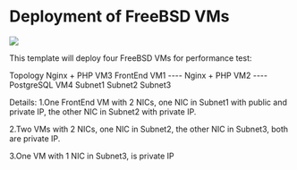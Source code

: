 # Deployment of FreeBSD VMs

<a href="https://portal.azure.com/#create/Microsoft.Template/uri/https%3A%2F%2Fraw.githubusercontent.com%2Fleifei87%2Fazure-quickstart-templates%2Fmaster%2Fvms-freebsd-perf%2Fazuredeploy.json" target="_blank">
    <img src="http://azuredeploy.net/deploybutton.png"/>
</a>
<a href="http://armviz.io/#/?load=https%3A%2F%2Fraw.githubusercontent.com%2Fleifei87%2Fazure-quickstart-templates%2Fmaster%2Fvms-freebsd-perf%2Fazuredeploy.json" target="_blank"></a>


This template will deploy four FreeBSD VMs for performance test:

Topology
                                             Nginx + PHP VM3
                         FrontEnd VM1  ----  Nginx + PHP VM2 ---- PostgreSQL VM4
                      Subnet1          Subnet2             Subnet3

Details:
1.One FrontEnd VM with 2 NICs, one NIC in Subnet1 with public and private IP, the other NIC in Subnet2 with private IP. 

2.Two VMs with 2 NICs, one NIC in Subnet2, the other NIC in Subnet3, both are private IP. 

3.One VM with 1 NIC in Subnet3, is private IP